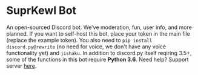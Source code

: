 # SuprKewl Bot

An open-sourced Discord bot. We've moderation, fun, user info, and more planned.
If you want to self-host this bot, place your token in the main file (replace the example token). You also need to `pip install` `discord.py@rewrite` (no need for voice, we don't have any voice functionality yet) and `jishaku`.
In addition to discord.py itself reqiring 3.5+, some of the functions in this bot require **Python 3.6**.
Need help? Support server [here](https://www.discord.gg/CRBBJVY/).
